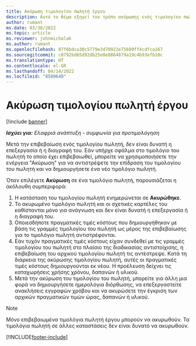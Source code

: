 ```yaml
---
title: Ακύρωση τιμολογίου πωλητή έργου
description: Αυτό το θέμα εξηγεί τον τρόπο ακύρωσης ενός τιμολογίου πωλητή έργου στο Microsoft Dynamics 365 Project Operations και την οικονομική επίδραση της ακύρωσης ενός τιμολογίου πωλητή έργου.
author: rumant
ms.date: 03/30/2022
ms.topic: article
ms.reviewer: johnmichalak
ms.author: rumant
ms.openlocfilehash: 87f6bdca30c5779e3d70922e75609ff4cdfca167
ms.sourcegitcommit: c0792bd65d92db25e0e8864879a19c4b93efb10c
ms.translationtype: HT
ms.contentlocale: el-GR
ms.lasthandoff: 04/14/2022
ms.locfileid: "8580640"
---
```

# <a name="cancel-a-project-vendor-invoice"></a>Ακύρωση τιμολογίου πωλητή έργου

[!include [banner](../../includes/dataverse-preview.md)]

_**Ισχύει για:** Ελαφριά ανάπτυξη - συμφωνία για προτιμολόγηση_

Μετά την επιβεβαίωση ενός τιμολογίου πωλητή, δεν είναι δυνατή η επεξεργασία ή η διαγραφή του. Εάν υπήρχε σφάλμα στο τιμολόγιο του πωλητή το οποίο έχει επιβεβαιωθεί, μπορείτε να χρησιμοποιήσετε την ενέργεια "Ακύρωση" για να αντιστρέψετε την επίδραση του τιμολογίου του πωλητή και να δημιουργήσετε ένα νέο τιμολόγιο πωλητή.

Όταν επιλέγετε **Ακύρωση** σε ένα τιμολόγιο πωλητή, παρουσιάζεται η ακόλουθη συμπεριφορά:

1. Η κατάσταση του τιμολογίου πωλητή ενημερώνεται σε **Ακυρώθηκε**.
2. Το ακυρωμένο τιμολόγιο πωλητή και οι σχετικές καρτέλες του καθίστανται μόνο για ανάγνωση και δεν είναι δυνατή η επεξεργασία ή η διαγραφή του.
3. Οποιεσδήποτε πραγματικές τιμές κόστους που δημιουργήθηκαν με βάση τις γραμμές τιμολογίου του πωλητή ως μέρος της επιβεβαίωσης για το τιμολόγιο πωλητή αντιστρέφονται.
4. Εάν τυχόν πραγματικές τιμές κόστους είχαν συνδεθεί με τις γραμμές τιμολογίου του πωλητή στο πλαίσιο της διαδικασίας αντιστοίχισης, η επιβεβαίωση του αρχικού τιμολογίου πωλητή τις αντέστρεψε. Κατά τη διάρκεια της ακύρωσης τιμολογίου πωλητή, αυτές οι πραγματικές τιμές κόστους δημιουργούνται εκ νέου. Η προέλευση δείχνει τις καταχωρήσεις χρήσης χρόνου, δαπανών ή υλικού.
5. Μετά την ακύρωση του τιμολογίου του πωλητή, μπορείτε για άλλη μια φορά να δημιουργήσετε ημερολόγια διόρθωσης, να επεξεργαστείτε ανακλήσεις εγγραφών χρόβου και να ακυρώσετε την έγκριση των αρχικών πραγματικών τιμών ώρας, δαπανών ή υλικού.

> [!NOTE]
> Μόνο επιβεβαιωμένα τιμολόγια πωλητή έργου μπορούν να ακυρωθούν. Τα τιμολόγια πωλητή σε άλλες καταστάσεις δεν είναι δυνατό να ακυρωθούν.

[!INCLUDE[footer-include](../../includes/footer-banner.md)]
